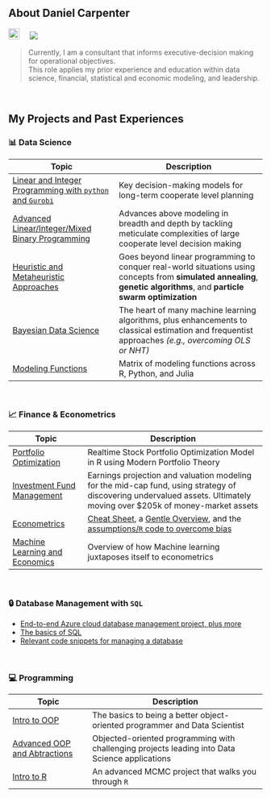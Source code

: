 ## About Daniel Carpenter
<a target="_blank" href="https://www.linkedin.com/in/dbry1024/"><img src="https://img.shields.io/badge/LinkedIn-0077B5?style=for-the-badge&logo=linkedin&logoColor=white" height = 22 /></a>&nbsp;&nbsp;&nbsp;&nbsp; 
<img src ="https://komarev.com/ghpvc/?username=Daniel-Carpenter&style=flat"> 

> Currently, I am a consultant that informs executive-decision making for operational objectives.  
> This role applies my prior experience and education within data science, financial, statistical and economic modeling, and leadership.

<br>

## My Projects and Past Experiences

### 📊 Data Science 
Topic | Description
------|-------------------------------
[Linear and Integer Programming with `python` and `Gurobi`](https://github.com/Daniel-Carpenter/Systems-Optimization#systems-optimization) | Key decision-making models for long-term cooperate level planning
[Advanced Linear/Integer/Mixed Binary Programming](https://github.com/Daniel-Carpenter/Metaheuristics#advanced-analytics--metaheuristics) | Advances above modeling in breadth and depth by tackling meticulate complexities of large cooperate level decision making
[Heuristic and Metaheuristic Approaches](https://github.com/Daniel-Carpenter/Metaheuristics#advanced-analytics--metaheuristics) | Goes beyond linear programming to conquer real-world situations using concepts from **simulated annealing**, **genetic algorithms**, and **particle swarm optimization** 
[Bayesian Data Science](https://github.com/Daniel-Carpenter/Bayesian-Statistics#bayesian-statistics) | The heart of many machine learning algorithms, plus enhancements to classical estimation and frequentist approaches *(e.g., overcoming OLS or NHT)*
[Modeling Functions ](https://github.com/Daniel-Carpenter/Coding-Resources/tree/master/1.1%20-%20Conceptual/Modeling%20and%20Optimization#estimating-statistical-models-in-r-python-and-julia) | Matrix of modeling functions across R, Python, and Julia

<br> 

### 📈 Finance & Econometrics
Topic | Description
------|-------------------------------
[Portfolio Optimization](https://github.com/Daniel-Carpenter/Stock-Portfolio-Optimization#description-of-project) | Realtime Stock Portfolio Optimization Model in R using Modern Portfolio Theory
[Investment Fund Management](https://github.com/Daniel-Carpenter/Student-Investment-Fund#description-of-repo) | Earnings projection and valuation modeling for the mid-cap fund, using strategy of discovering undervalued assets. Ultimately moving over $205k of money-market assets
[Econometrics](https://github.com/Daniel-Carpenter/Econometrics#econometrics-notes-and-examples) | [Cheat Sheet](https://github.com/Daniel-Carpenter/Econometrics/blob/main/Econometrics%20Cheat%20Sheet.pdf), a [Gentle Overview](https://github.com/Daniel-Carpenter/Econometrics/tree/main/00%20-%20High-Level%20Overview%20of%20Topics), and the [assumptions/`R` code to overcome bias](https://github.com/Daniel-Carpenter/Econometrics/tree/main/01%20-%20Notes%20and%20Examples)
[Machine Learning and Economics](https://github.com/Daniel-Carpenter/Coding-Resources/tree/master/1.1%20-%20Conceptual/Machine%20Learning#machine-learning) | Overview of how Machine learning juxtaposes itself to econometrics

<br> 

### 🔒 Database Management with `SQL`
* [End-to-end Azure cloud database management project, plus more](https://github.com/Daniel-Carpenter/Database-Management#database-managament-systems)
* [The basics of SQL](https://github.com/Daniel-Carpenter/Coding-Resources/tree/master/SQL#sql-help-scripts)
* [Relevant code snippets for managing a database](https://github.com/Daniel-Carpenter/Coding-Resources/blob/master/SQL/DBA%20Notes.md#dba-admin)

<br>

### 💻 Programming
Topic | Description
------|-------------------------------
[Intro to OOP](https://github.com/Daniel-Carpenter/Intro2ProgrammingOOP#readme) | The basics to being a better object-oriented programmer and Data Scientist
[Advanced OOP and Abtractions](https://github.com/Daniel-Carpenter/AdvProgrammingOOP#readme) | Objected-oriented programming with challenging projects leading into Data Science applications
[Intro to R](https://github.com/Daniel-Carpenter/IntroToR/blob/main/04%20-%20Project/README.md#final-project---intro-to-r) | An advanced MCMC project that walks you through `R`
<br>

